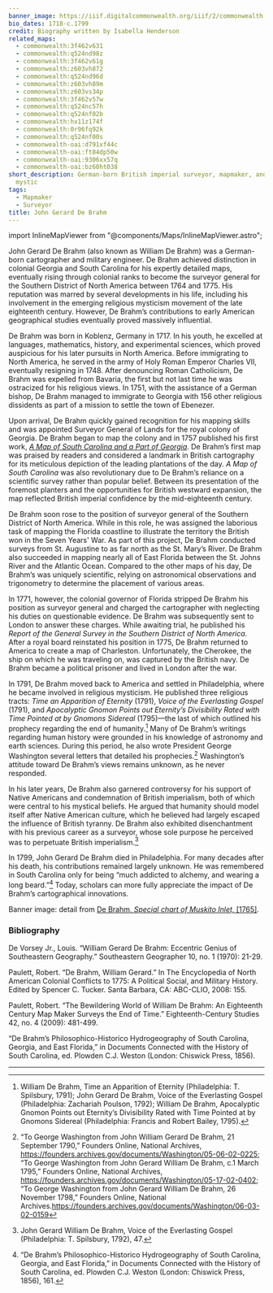 ```yaml
---
banner_image: https://iiif.digitalcommonwealth.org/iiif/2/commonwealth:q524nf03m/186,1386,5038,2368/,1200/0/default.jpg
bio_dates: 1718-c.1799
credit: Biography written by Isabella Henderson
related_maps:
  - commonwealth:3f462v631
  - commonwealth:q524nd98z
  - commonwealth:3f462v61g
  - commonwealth:z603vh872
  - commonwealth:q524nd96d
  - commonwealth:z603vh89m
  - commonwealth:z603vs34p
  - commonwealth:3f462v57w
  - commonwealth:q524nc57h
  - commonwealth:q524nf02b
  - commonwealth:hx11z174f
  - commonwealth:0r96fq92k
  - commonwealth:q524nf00s
  - commonwealth-oai:d791xf44c
  - commonwealth-oai:ft84dp50w
  - commonwealth-oai:9306xx57q
  - commonwealth-oai:bz60ht038
short_description: German-born British imperial surveyor, mapmaker, and religious
  mystic
tags:
  - Mapmaker
  - Surveyor
title: John Gerard De Brahm
---
```


import InlineMapViewer from "@components/Maps/InlineMapViewer.astro";

John Gerard De Brahm (also known as William De Brahm) was a German-born cartographer and military engineer. De Brahm achieved distinction in colonial Georgia and South Carolina for his expertly detailed maps, eventually rising through colonial ranks to become the surveyor general for the Southern District of North America between 1764 and 1775. His reputation was marred by several developments in his life, including his involvement in the emerging religious mysticism movement of the late eighteenth century. However, De Brahm’s contributions to early American geographical studies eventually proved massively influential.

De Brahm was born in Koblenz, Germany in 1717. In his youth, he excelled at languages, mathematics, history, and experimental sciences, which proved auspicious for his later pursuits in North America. Before immigrating to North America, he served in the army of Holy Roman Emperor Charles VII, eventually resigning in 1748. After denouncing Roman Catholicism, De Brahm was expelled from Bavaria, the first but not last time he was ostracized for his religious views. In 1751, with the assistance of a German bishop, De Brahm managed to immigrate to Georgia with 156 other religious dissidents as part of a mission to settle the town of Ebenezer.

<InlineMapViewer identifier="commonwealth__z603vs34p" />

Upon arrival, De Brahm quickly gained recognition for his mapping skills and was appointed Surveyor General of Lands for the royal colony of Georgia. De Brahm began to map the colony and in 1757 published his first work, [_A Map of South Carolina and a Part of Georgia_](/maps/commonwealth:z603vs34p). De Brahm’s first map was praised by readers and considered a landmark in British cartography for its meticulous depiction of the leading plantations of the day. _A Map of South Carolina_ was also revolutionary due to De Brahm’s reliance on a scientific survey rather than popular belief. Between its presentation of the foremost planters and the opportunities for British westward expansion, the map reflected British imperial confidence by the mid-eighteenth century.

De Brahm soon rose to the position of surveyor general of the Southern District of North America. While in this role, he was assigned the laborious task of mapping the Florida coastline to illustrate the territory the British won in the Seven Years' War. As part of this project, De Brahm conducted surveys from St. Augustine to as far north as the St. Mary’s River. De Brahm also succeeded in mapping nearly all of East Florida between the St. Johns River and the Atlantic Ocean. Compared to the other maps of his day, De Brahm’s was uniquely scientific, relying on astronomical observations and trigonometry to determine the placement of various areas.

In 1771, however, the colonial governor of Florida stripped De Brahm his position as surveyor general and charged the cartographer with neglecting his duties on questionable evidence. De Brahm was subsequently sent to London to answer these charges. While awaiting trial, he published his _Report of the General Survey in the Southern District of North America_. After a royal board reinstated his position in 1775, De Brahm returned to America to create a map of Charleston. Unfortunately, the Cherokee, the ship on which he was traveling on, was captured by the British navy. De Brahm became a political prisoner and lived in London after the war.

<InlineMapViewer identifier="commonwealth__q524nf00s" />

In 1791, De Brahm moved back to America and settled in Philadelphia, where he became involved in religious mysticism. He published three religious tracts: _Time an Apparition of Eternity_ (1791), _Voice of the Everlasting Gospel_ (1791), and _Apocalyptic Gnomon Points out Eternity’s Divisibility Rated with Time Pointed at by Gnomons Sidereal_ (1795)—the last of which outlined his prophecy regarding the end of humanity.[^1] Many of De Brahm’s writings regarding human history were grounded in his knowledge of astronomy and earth sciences. During this period, he also wrote President George Washington several letters that detailed his prophecies.[^2] Washington’s attitude toward De Brahm’s views remains unknown, as he never responded.

In his later years, De Brahm also garnered controversy for his support of Native Americans and condemnation of British imperialism, both of which were central to his mystical beliefs. He argued that humanity should model itself after Native American culture, which he believed had largely escaped the influence of British tyranny. De Brahm also exhibited disenchantment with his previous career as a surveyor, whose sole purpose he perceived was to perpetuate British imperialism.[^3]

In 1799, John Gerard De Brahm died in Philadelphia. For many decades after his death, his contributions remained largely unknown. He was remembered in South Carolina only for being “much addicted to alchemy, and wearing a long beard.”[^4] Today, scholars can more fully appreciate the impact of De Brahm’s cartographical innovations.

Banner image: detail from [De Brahm, _Special chart of Muskito Inlet,_ \[1765\]](/maps/commonwealth:q524nf02b).

[^1]: William De Brahm, Time an Apparition of Eternity (Philadelphia: T. Spilsbury, 1791); John Gerard De Brahm, Voice of the Everlasting Gospel (Philadelphia: Zachariah Poulson, 1792); William De Brahm, Apocalyptic Gnomon Points out Eternity’s Divisibility Rated with Time Pointed at by Gnomons Sidereal (Philadelphia: Francis and Robert Bailey, 1795).

[^2]: “To George Washington from John William Gerard De Brahm, 21 September 1790,” Founders Online, National Archives, https://founders.archives.gov/documents/Washington/05-06-02-0225; “To George Washington from John Gerard William De Brahm, c.1 March 1795,” Founders Online, National Archives, https://founders.archives.gov/documents/Washington/05-17-02-0402; “To George Washington from John Gerard William De Brahm, 26 November 1798,” Founders Online, National Archives.https://founders.archives.gov/documents/Washington/06-03-02-0159

[^3]: John Gerard William De Brahm, Voice of the Everlasting Gospel (Philadelphia: T. Spilsbury, 1792), 47.

[^4]: “De Brahm’s Philosophico-Historico Hydrogeography of South Carolina, Georgia, and East Florida,” in Documents Connected with the History of South Carolina, ed. Plowden C.J. Weston (London: Chiswick Press, 1856), 161.

### Bibliography

De Vorsey Jr., Louis. “William Gerard De Brahm: Eccentric Genius of Southeastern Geography.” Southeastern Geographer 10, no. 1 (1970): 21-29.

Paulett, Robert. “De Brahm, William Gerard.” In The Encyclopedia of North American Colonial Conflicts to 1775: A Political Social, and Military History. Edited by Spencer C. Tucker. Santa Barbara, CA: ABC-CLIO, 2008: 155.

Paulett, Robert. “The Bewildering World of William De Brahm: An Eighteenth Century Map Maker Surveys the End of Time.” Eighteenth-Century Studies 42, no. 4 (2009): 481-499.

“De Brahm’s Philosophico-Historico Hydrogeography of South Carolina, Georgia, and East Florida,” in Documents Connected with the History of South Carolina, ed. Plowden C.J. Weston (London: Chiswick Press, 1856).

***
